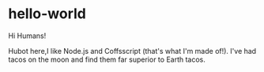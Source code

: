 # hello-world

Hi Humans!

Hubot here,I like Node.js and Coffsscript (that's what I'm made of!).
I've had tacos on the moon and find them far superior to Earth tacos.

